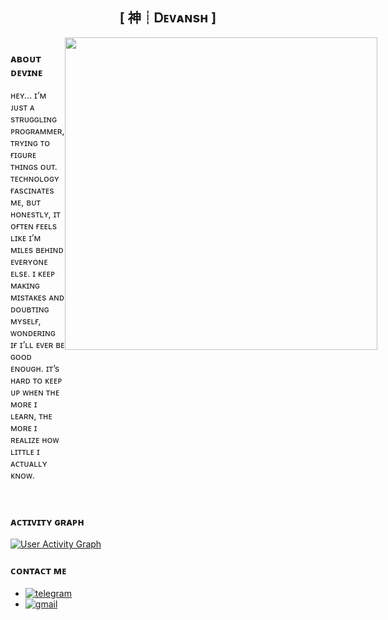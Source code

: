 <h2 align="center">
    [ 神┊Ꭰᴇᴠᴀɴsʜ ]
</h2>

<div style="display: flex;">
  <div style="flex: 1;">
    <h3>ᴀʙᴏᴜᴛ ᴅᴇᴠɪɴᴇ</h3>
    <p>
      ʜᴇʏ... ɪ’ᴍ ᴊᴜsᴛ ᴀ sᴛʀᴜɢɢʟɪɴɢ ᴘʀᴏɢʀᴀᴍᴍᴇʀ, ᴛʀʏɪɴɢ ᴛᴏ ғɪɢᴜʀᴇ ᴛʜɪɴɢs ᴏᴜᴛ. ᴛᴇᴄʜɴᴏʟᴏɢʏ ғᴀsᴄɪɴᴀᴛᴇs ᴍᴇ, ʙᴜᴛ ʜᴏɴᴇsᴛʟʏ, ɪᴛ ᴏғᴛᴇɴ ғᴇᴇʟs ʟɪᴋᴇ ɪ’ᴍ ᴍɪʟᴇs ʙᴇʜɪɴᴅ ᴇᴠᴇʀʏᴏɴᴇ ᴇʟsᴇ. ɪ ᴋᴇᴇᴘ ᴍᴀᴋɪɴɢ ᴍɪsᴛᴀᴋᴇs ᴀɴᴅ ᴅᴏᴜʙᴛɪɴɢ ᴍʏsᴇʟғ, ᴡᴏɴᴅᴇʀɪɴɢ ɪғ ɪ’ʟʟ ᴇᴠᴇʀ ʙᴇ ɢᴏᴏᴅ ᴇɴᴏᴜɢʜ. ɪᴛ’s ʜᴀʀᴅ ᴛᴏ ᴋᴇᴇᴘ ᴜᴘ ᴡʜᴇɴ ᴛʜᴇ ᴍᴏʀᴇ ɪ ʟᴇᴀʀɴ, ᴛʜᴇ ᴍᴏʀᴇ ɪ ʀᴇᴀʟɪᴢᴇ ʜᴏᴡ ʟɪᴛᴛʟᴇ ɪ ᴀᴄᴛᴜᴀʟʟʏ ᴋɴᴏᴡ.
    </p>
  </div>
  <div style="flex: 1;">
    <img src="https://files.catbox.moe/bgg538.jpg" width="500" alt=" ">
  </div>
</div>

<br>

### ᴀᴄᴛɪᴠɪᴛʏ ɢʀᴀᴘʜ

<a href="https://github.com/devineparadox/github-readme-activity-graph">
  <img alt="User Activity Graph" src="https://github-readme-activity-graph.vercel.app/graph/?username=devineparadox&bg_color=282828&color=ebdbb2&line=83a598&point=ffffff&hide_border=true" />
</a>



### ᴄᴏɴᴛᴀᴄᴛ ᴍᴇ

- [![telegram](https://img.shields.io/badge/DevineParadox-Telegram-blue?style=for-the-badge&logo=telegram)](https://t.me/TheHonoredSoul)
- [![gmail](https://img.shields.io/badge/devineparadox@gmail.com-Gmail-red?style=for-the-badge&logo=gmail)](mailto:devineparadox@gmail.com)

